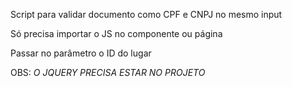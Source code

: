 Script para validar documento como CPF e CNPJ no mesmo input

Só precisa importar o JS no componente ou página

Passar no parâmetro o ID do lugar

OBS: *O JQUERY PRECISA ESTAR NO PROJETO*
